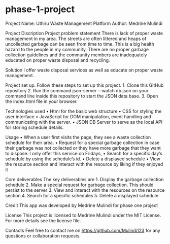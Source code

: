 # phase-1-project

Project Name: Uthiru Waste Management Platform
Author: Medrine Mulindi

Project Discription
Project problem statement
There is lack of proper waste management in my area. The streets are often littered and heaps of uncollected garbage can be seen from time to time. This is a big health hazard to the people in my community. There are no proper garbage collection guidelines and the community members are inadequately educated on proper waste disposal and recycling.

Solution
I offer waste disposal services as well as educate on proper waste management.

Project set up.
Follow these steps to set up this project.
    1. Clone this GitHub repository
    2. Run the command json-server  --watch db.json on your command line inside this repository to start the JSON data base.
    3. Open the index.html file in your browser.

Technologies used
    • Html for the basic web structure
    • CSS for styling the user interface
    • JavaScript for DOM manipulation, event handling and communicating with the server.
    • JSON DB Server to serve as the local API for storing schedule details.
    
Usage
    • When a user first visits the page, they see a waste collection schedule for their area. 
    • Request for a special garbage collection in case their garbage was not collected or they have    more garbage that they want to dispose. I only offer this service on Fridays,
    • Search for a specific day’s schedule by using the schedule’s id.
    • Delete a displayed schedule
    • View the resource section and interact with the resource by liking if they enjoyed it
	
Core deliverables
The key deliverables are
    1. Display the garbage collection schedule 
    2. Make a special request for garbage collection. This should persist to the server
    3. View and interact with the resources on the resource section
    4. Search for a specific schedules
    5. Delete a displayed schedule

Credit
This app was developed by Medrine Mulindi for phase one project


License
This project is licensed to Medrine Mulindi under the MIT License. For more details see the license file.

Contacts
Feel free to contact me on https://github.com/Mulindi123  for any questions or collaboration requests.
